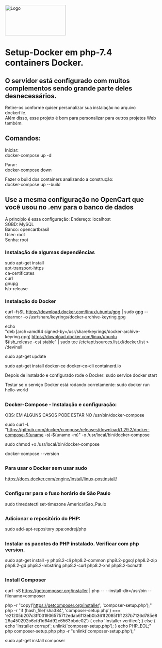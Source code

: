<img src="https://github.com/abraao69/ApiRestful-teste/blob/main/logo.png" alt="Logo" width="200" height="100">


# Setup-Docker em php-7.4 containers Docker.  
    
  
## O servidor está configurado com muitos complementos sendo grande parte deles desnecessários.  
Retire-os conforme quiser personalizar sua instalação no arquivo dockerfile.  
Além disso, esse projeto é bom para personalizar para outros projetos Web também.  
  

## Comandos:
Iniciar:  
docker-compose up -d  
  
Parar:  
docker-compose down  

Fazer o build dos containers analizando a construção:  
docker-compose up --build  
  

## Use a mesma configuração no OpenCart que você usou no .env para o banco de dados  
A princípio é essa configuração: 
Endereço: localhost   
SGBD: MySQL  
Banco: opencartbrasil  
User: root  
Senha: root  
  
  

### Instalação de algumas dependências
sudo apt-get install \
    apt-transport-https \
    ca-certificates \
    curl \
    gnupg \
    lsb-release
  

### 
### Instalação do Docker
curl -fsSL https://download.docker.com/linux/ubuntu/gpg | sudo gpg --dearmor -o /usr/share/keyrings/docker-archive-keyring.gpg

echo \
  "deb [arch=amd64 signed-by=/usr/share/keyrings/docker-archive-keyring.gpg] https://download.docker.com/linux/ubuntu \
$(lsb_release -cs) stable" | sudo tee /etc/apt/sources.list.d/docker.list > /dev/null


sudo apt-get update

sudo apt-get install docker-ce docker-ce-cli containerd.io

Depois de instalado e configurado rode o Docker:
sudo service docker start

Testar se o serviço Docker está rodando corretamente:
sudo docker run hello-world  


##
### Docker-Compose - Instalação e configuração:
OBS: EM ALGUNS CASOS PODE ESTAR NO /usr/bin/docker-compose

sudo curl -L "https://github.com/docker/compose/releases/download/1.29.2/docker-compose-$(uname -s)-$(uname -m)" -o /usr/local/bin/docker-compose

sudo chmod +x /usr/local/bin/docker-compose

docker-compose --version  
  
##
### Para usar o Docker sem usar sudo
https://docs.docker.com/engine/install/linux-postinstall/
  
##  
### Configurar para o fuso horário de São Paulo
sudo timedatectl set-timezone America/Sao_Paulo
  
##
### Adicionar o repositório do PHP:
sudo add-apt-repository ppa:ondrej/php

##
### Instalar os pacotes do PHP instalado. Verificar com php version.
sudo apt-get install -y php8.2-cli php8.2-common php8.2-pgsql php8.2-zip php8.2-gd php8.2-mbstring php8.2-curl php8.2-xml php8.2-bcmath

##
### Install Composer
curl -sS https://getcomposer.org/installer | php -- --install-dir=/usr/bin --filename=composer


php -r "copy('https://getcomposer.org/installer', 'composer-setup.php');"
php -r "if (hash_file('sha384', 'composer-setup.php') === 'e21205b207c3ff031906575712edab6f13eb0b361f2085f1f1237b7126d785e826a450292b6cfd1d64d92e6563bbde02') { echo 'Installer verified'; } else { echo 'Installer corrupt'; unlink('composer-setup.php'); } echo PHP_EOL;"
php composer-setup.php
php -r "unlink('composer-setup.php');"

sudo apt-get install composer
